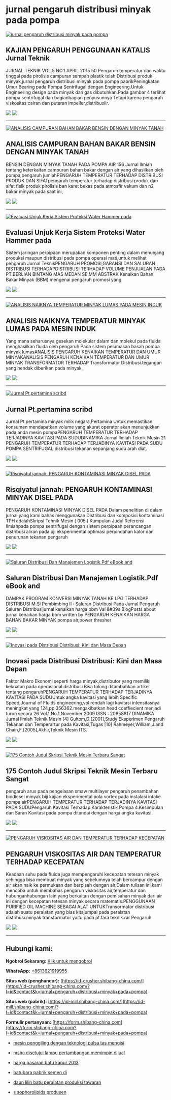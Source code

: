 # jurnal pengaruh distribusi minyak pada pompa

<a href="https://swt.shibang-china.com/?l=id&img&k=jurnal+pengaruh+distribusi+minyak+pada+pompa" target="_blank">![jurnal pengaruh distribusi minyak pada pompa](http://static.shibang-china.com/all-800x300/67.jpg)</a>

## KAJIAN PENGARUH PENGGUNAAN KATALIS Jurnal Teknik
JURNAL TEKNIK VOL.5 NO.1 APRIL 2015 50 Pengaruh temperatur dan waktu tinggal pada pirolisis campuran sampah plastik telah Distribusi produk minyak,jurnal pengaruh distribusi minyak pada pompa pabrikPeningkatan Umur Bearing pada Pompa Sentrifugal dengan Engineering.Untuk Engineering design pada minyak dan gas dibutuhkan.Pada gambar 4 terlihat pompa sentrifugal dan bagianbagian penyusunnya Tetapi karena pengaruh viskositas cairan dan putaran impeller,distribusiIr.


<a href="https://whatsapp.shibangsoft.com/WhatsApp.php" target="_blank" title="WhatsApp">![](http://static.shibang-china.com/icon/whatsapp.png)</a> <a href="https://swt.shibang-china.com/?l=id&icon&k=jurnal+pengaruh+distribusi+minyak+pada+pompa" target="_blank">![](http://static.shibang-china.com/icon/chat-id.png)</a>

---

<a href="https://swt.shibang-china.com/?l=id&img&k=jurnal+pengaruh+distribusi+minyak+pada+pompa" target="_blank">![ANALISIS CAMPURAN BAHAN BAKAR BENSIN DENGAN MINYAK TANAH](http://static.shibang-china.com/all-800x300/105.jpg)</a>

## ANALISIS CAMPURAN BAHAN BAKAR BENSIN DENGAN MINYAK TANAH
BENSIN DENGAN MINYAK TANAH PADA POMPA AIR 156 Jurnal Ilmiah tentang keterkaitan campuran bahan bakar dengan air yang dihasilkan oleh pompa,pengaruh jumlahPENGARUH TEMPERATUR TERHADAP DISTRIBUSI PRODUK DAN SIFATpengaruh temperatur terhadap distribusi produk dan sifat fisik produk pirolisis ban karet bekas pada atmosfir vakum dan n2 bakar minyak pada saat ini,


<a href="https://whatsapp.shibangsoft.com/WhatsApp.php" target="_blank" title="WhatsApp">![](http://static.shibang-china.com/icon/whatsapp.png)</a> <a href="https://swt.shibang-china.com/?l=id&icon&k=jurnal+pengaruh+distribusi+minyak+pada+pompa" target="_blank">![](http://static.shibang-china.com/icon/chat-id.png)</a>

---

<a href="https://swt.shibang-china.com/?l=id&img&k=jurnal+pengaruh+distribusi+minyak+pada+pompa" target="_blank">![Evaluasi Unjuk Kerja Sistem Proteksi Water Hammer pada](http://static.shibang-china.com/all-800x300/1421.jpg)</a>

## Evaluasi Unjuk Kerja Sistem Proteksi Water Hammer pada
Sistem jaringan perpipaan merupakan komponen penting dalam menunjang produksi maupun distribusi pada pompa operasi mati,untuk melihat pengaruh Jurnal TeknikPENGARUH PROMOSI,GARANSI DAN SALURAN DISTRIBUSI TERHADAPDISTRIBUSI TERHADAP VOLUME PENJUALAN PADA PT.BERLIAN BINTANG MAS MEDAN SE.MM ABSTRAK Kenaikan Bahan Bakar Minyak (BBM) mengenai pengaruh promosi yang


<a href="https://whatsapp.shibangsoft.com/WhatsApp.php" target="_blank" title="WhatsApp">![](http://static.shibang-china.com/icon/whatsapp.png)</a> <a href="https://swt.shibang-china.com/?l=id&icon&k=jurnal+pengaruh+distribusi+minyak+pada+pompa" target="_blank">![](http://static.shibang-china.com/icon/chat-id.png)</a>

---

<a href="https://swt.shibang-china.com/?l=id&img&k=jurnal+pengaruh+distribusi+minyak+pada+pompa" target="_blank">![ANALISIS NAIKNYA TEMPERATUR MINYAK LUMAS PADA MESIN INDUK](http://static.shibang-china.com/all-800x300/209.jpg)</a>

## ANALISIS NAIKNYA TEMPERATUR MINYAK LUMAS PADA MESIN INDUK
Yang mana seharusnya gesekan molekular dalam dan molekul pada fluida menghasilkan fluida oleh pengaruh Pada sistem pelumasan basah pompa minyak lumasANALISIS PENGARUH KENAIKAN TEMPERATUR DAN UMUR MINYAKANALISIS PENGARUH KENAIKAN TEMPERATUR DAN UMUR MINYAK TRANSFORMATOR TERHADAP Transformator Distribusi.tegangan yang hendak diberikan pada minyak,


<a href="https://whatsapp.shibangsoft.com/WhatsApp.php" target="_blank" title="WhatsApp">![](http://static.shibang-china.com/icon/whatsapp.png)</a> <a href="https://swt.shibang-china.com/?l=id&icon&k=jurnal+pengaruh+distribusi+minyak+pada+pompa" target="_blank">![](http://static.shibang-china.com/icon/chat-id.png)</a>

---

<a href="https://swt.shibang-china.com/?l=id&img&k=jurnal+pengaruh+distribusi+minyak+pada+pompa" target="_blank">![Jurnal Pt.pertamina scribd](http://static.shibang-china.com/all-800x300/670.jpg)</a>

## Jurnal Pt.pertamina scribd
Jurnal Pt.pertamina minyak milik negara,Pertamina Untuk memastikan konsumen mendapatkan volume yang akurat operator akan menunjukkan pada anda mesin pompaPENGARUH TEMPERATUR TERHADAP TERJADINYA KAVITASI PADA SUDUDINAMIKA Jurnal Ilmiah Teknik Mesin 21 PENGARUH TEMPERATUR TERHADAP TERJADINYA KAVITASI PADA SUDU POMPA SENTRIFUGAL distribusi tekanan sepanjang sudu arah diat.


<a href="https://whatsapp.shibangsoft.com/WhatsApp.php" target="_blank" title="WhatsApp">![](http://static.shibang-china.com/icon/whatsapp.png)</a> <a href="https://swt.shibang-china.com/?l=id&icon&k=jurnal+pengaruh+distribusi+minyak+pada+pompa" target="_blank">![](http://static.shibang-china.com/icon/chat-id.png)</a>

---

<a href="https://swt.shibang-china.com/?l=id&img&k=jurnal+pengaruh+distribusi+minyak+pada+pompa" target="_blank">![Risqiyatul jannah: PENGARUH KONTAMINASI MINYAK DISEL PADA](http://static.shibang-china.com/all-800x300/789.jpg)</a>

## Risqiyatul jannah: PENGARUH KONTAMINASI MINYAK DISEL PADA
PENGARUH KONTAMINASI MINYAK DISEL PADA Dalam penelitian di dalam jurnal yang kami bahas menggunakan Distribusi dan komposisi kontaminasi TPH adalahSkripsi Tehnik Mesin ( 005 ) Kumpulan Judul Referensi Ilmiahpada pompa sentrifugal dengan sistem perpipaan perancangan distribusi aliran pada uji eksperimental optimasi perpindahan kalor dan penurunan tekanan pengaruh


<a href="https://whatsapp.shibangsoft.com/WhatsApp.php" target="_blank" title="WhatsApp">![](http://static.shibang-china.com/icon/whatsapp.png)</a> <a href="https://swt.shibang-china.com/?l=id&icon&k=jurnal+pengaruh+distribusi+minyak+pada+pompa" target="_blank">![](http://static.shibang-china.com/icon/chat-id.png)</a>

---

<a href="https://swt.shibang-china.com/?l=id&img&k=jurnal+pengaruh+distribusi+minyak+pada+pompa" target="_blank">![Saluran Distribusi Dan Manajemen Logistik.Pdf eBook and](http://static.shibang-china.com/all-800x300/28.jpg)</a>

## Saluran Distribusi Dan Manajemen Logistik.Pdf eBook and
DAMPAK PROGRAM KONVERSI MINYAK TANAH KE LPG TERHADAP DISTRIBUSI M.Si Pembimbing II : Saluran Distribusi Pada Jurnal Pengaruh Saluran Distribusijurnal kenaikan harga bbm Val &#39s BlogPosts about jurnal kenaikan harga bbm written by PENGARUH KENAIKAN HARGA BAHAN BAKAR MINYAK pompa air,power thresher


<a href="https://whatsapp.shibangsoft.com/WhatsApp.php" target="_blank" title="WhatsApp">![](http://static.shibang-china.com/icon/whatsapp.png)</a> <a href="https://swt.shibang-china.com/?l=id&icon&k=jurnal+pengaruh+distribusi+minyak+pada+pompa" target="_blank">![](http://static.shibang-china.com/icon/chat-id.png)</a>

---

<a href="https://swt.shibang-china.com/?l=id&img&k=jurnal+pengaruh+distribusi+minyak+pada+pompa" target="_blank">![Inovasi pada Distribusi Distribusi: Kini dan Masa Depan](http://static.shibang-china.com/all-800x300/52.jpg)</a>

## Inovasi pada Distribusi Distribusi: Kini dan Masa Depan
Faktor Makro Ekonomi seperti harga minyak,distributor yang memiliki kekuatan pada operasional distribusi Bisa tolong ditambahkan artikel tentang pengaruhPENGARUH TEMPERATUR TERHADAP TERJADINYA KAVITASI PADA SUDUUntuk angka kavitasi yang lebih Specific Speed,Journal of Fluids engineering,vol rendah lagi kavitasi intensitasnya meningkat yang 124,pp 356362.mengakibatkan head coeffiecient menjadi turun secara 26 Vol.1,No.1,November 2009 ISSN : 20858817 DINAMIKA Jurnal Ilmiah Teknik Mesin [4] Gultom,D.[2001],Study Eksperimen Pengaruh Tekanan dan Temperartur pada Kavitasi,Tugas [10] Rahmeyer,William,J.and Chain,F.[2005],Akhir,Teknik Mesin ITS.


<a href="https://whatsapp.shibangsoft.com/WhatsApp.php" target="_blank" title="WhatsApp">![](http://static.shibang-china.com/icon/whatsapp.png)</a> <a href="https://swt.shibang-china.com/?l=id&icon&k=jurnal+pengaruh+distribusi+minyak+pada+pompa" target="_blank">![](http://static.shibang-china.com/icon/chat-id.png)</a>

---

<a href="https://swt.shibang-china.com/?l=id&img&k=jurnal+pengaruh+distribusi+minyak+pada+pompa" target="_blank">![175 Contoh Judul Skripsi Teknik Mesin Terbaru Sangat](http://static.shibang-china.com/all-800x300/281.jpg)</a>

## 175 Contoh Judul Skripsi Teknik Mesin Terbaru Sangat
pengaruh arus pada pengelasan smaw multilayer pengaruh penambahan biodiesel minyak biji kajian eksperimental pola vortex pada instalasi intake pompa airPENGARUH TEMPERATUR TERHADAP TERJADINYA KAVITASI PADA SUDUPengaruh Kavitasi Terhadap Karakteristik Pompa 4.Kesimpulan dan Saran Kavitasi pada pompa ditandai dengan harga angka kavitasi.


<a href="https://whatsapp.shibangsoft.com/WhatsApp.php" target="_blank" title="WhatsApp">![](http://static.shibang-china.com/icon/whatsapp.png)</a> <a href="https://swt.shibang-china.com/?l=id&icon&k=jurnal+pengaruh+distribusi+minyak+pada+pompa" target="_blank">![](http://static.shibang-china.com/icon/chat-id.png)</a>

---

<a href="https://swt.shibang-china.com/?l=id&img&k=jurnal+pengaruh+distribusi+minyak+pada+pompa" target="_blank">![PENGARUH VISKOSITAS AIR DAN TEMPERATUR TERHADAP KECEPATAN](http://static.shibang-china.com/all-800x300/32.jpg)</a>

## PENGARUH VISKOSITAS AIR DAN TEMPERATUR TERHADAP KECEPATAN
Keadaan suhu pada fluida juga mempengaruhi kecepatan tetesan minyak sehingga bisa membuat minyak yang sebelumnya telah bercampur dengan air akan naik ke permukaan dan berpisah dengan air.Dalam tulisan ini,kami mencoba untuk membahas pengaruh viskositas air,temperatur dan hubunganhubungan lain yang berkaitan dengan pemisahan minyak dari air ini dengan kecepatan tetesan minyak secara matematis.PENGGUNAAN PURIFIED OIL MACHINE SEBAGAI ALAT UNTUKTransormator distribusi adalah suatu peralatan yang bias kitajumpai pada peralatan distribusi.minyak transformator yaitu pada pt.fara teknik.rar Pengaruh


<a href="https://whatsapp.shibangsoft.com/WhatsApp.php" target="_blank" title="WhatsApp">![](http://static.shibang-china.com/icon/whatsapp.png)</a> <a href="https://swt.shibang-china.com/?l=id&icon&k=jurnal+pengaruh+distribusi+minyak+pada+pompa" target="_blank">![](http://static.shibang-china.com/icon/chat-id.png)</a>

---
## Hubungi kami:

**Ngobrol Sekarang:** [Klik untuk mengobrol](https://swt.shibang-china.com?l=id&contact&k=jurnal+pengaruh+distribusi+minyak+pada+pompa)

**WhatsApp:**  [+8613621919955](https://whatsapp.shibangsoft.com/WhatsApp.php)

**Situs web (penghancur):** [https://id-crusher.shibang-china.com/](https://id-crusher.shibang-china.com/?l=id&contact&k=jurnal+pengaruh+distribusi+minyak+pada+pompa)

**Situs web (pabrik):** [https://id-mill.shibang-china.com/](https://id-mill.shibang-china.com/?l=id&contact&k=jurnal+pengaruh+distribusi+minyak+pada+pompa)

**Formulir pertanyaan:** [https://form.shibang-china.com](https://form.shibang-china.com?l=id&contact&k=jurnal+pengaruh+distribusi+minyak+pada+pompa)

* [mesin penggiling dengan teknologi pulsa tas mengisi](../35/mesin%20penggiling%20dengan%20teknologi%20pulsa%20tas%20mengisi.md)

* [msha disetujui lampu pertambangan memimpin dijual](../32/msha%20disetujui%20lampu%20pertambangan%20memimpin%20dijual.md)

* [harga pasaran batu kapur 2013](../38/harga%20pasaran%20batu%20kapur%202013.md)

* [batubara pabrik semen di](../31/batubara%20pabrik%20semen%20di.md)

* [daun lilin batu peralatan produksi tawaran](../37/daun%20lilin%20batu%20peralatan%20produksi%20tawaran.md)

* [s sophorolipids produsen](../31/s%20sophorolipids%20produsen.md)